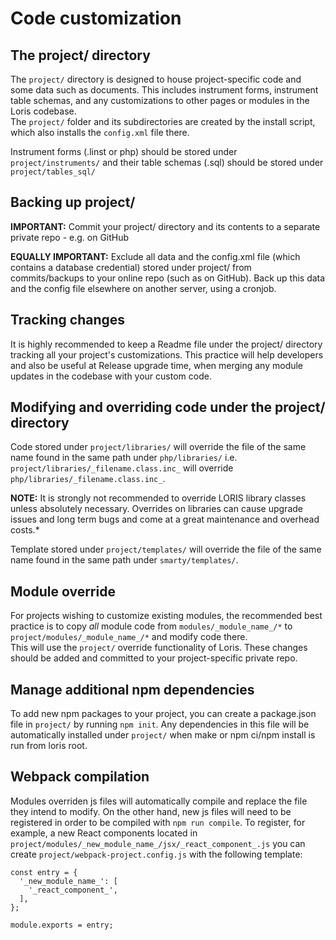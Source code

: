# Code customization
## The project/ directory

The `project/` directory is designed to house project-specific code and some data such as documents.  This includes instrument forms, instrument table schemas, and any customizations to other pages or modules in the Loris codebase.  
The `project/` folder and its subdirectories are created by the install script, which also installs the `config.xml` file there.

Instrument forms (.linst or php) should be stored under `project/instruments/` and their table schemas (.sql) should be stored under `project/tables_sql/`

## Backing up project/

**IMPORTANT:** Commit your project/ directory and its contents to a separate private repo - e.g. on GitHub

**EQUALLY IMPORTANT:** Exclude all data and the config.xml file (which contains a database credential) stored under project/ from commits/backups to your online repo (such as on GitHub). Back up this data and the config file elsewhere on another server, using a cronjob. 

## Tracking changes

It is highly recommended to keep a Readme file under the project/ directory tracking all your project's customizations. This practice will help developers and also be useful at Release upgrade time, when merging any module updates in the codebase with your custom code.

## Modifying and overriding code under the project/ directory

Code stored under `project/libraries/` will override the file of the same name found in the same path under `php/libraries/` i.e. `project/libraries/_filename.class.inc_` will override `php/libraries/_filename.class.inc_`.

**NOTE:** It is strongly not recommended to override LORIS library classes unless absolutely necessary. Overrides on libraries can cause upgrade issues and long term bugs and come at a great maintenance and overhead costs.*

Template stored under `project/templates/` will override the file of the same name found in the same path under `smarty/templates/`.

## Module override

For projects wishing to customize existing modules, the recommended best practice is to copy *all* module code from `modules/_module_name_/*` to `project/modules/_module_name_/*` and modify code there.  
This will use the `project/` override functionality of Loris.  These changes should be added and committed to your project-specific private repo. 

## Manage additional npm dependencies

To add new npm packages to your project, you can create a package.json file in `project/` by running `npm init`. Any dependencies in this file will be automatically installed under `project/` when make or npm ci/npm install is run from loris root.

## Webpack compilation

Modules overriden js files will automatically compile and replace the file they intend to modify. On the other hand, new js files will need to be registered in order to be compiled with `npm run compile`. To register, for example, a new React components located in `project/modules/_new_module_name_/jsx/_react_component_.js` you can create `project/webpack-project.config.js` with the following template:

```
const entry = {
  '_new_module_name_': [
    '_react_component_',
  ],
};

module.exports = entry;
```
